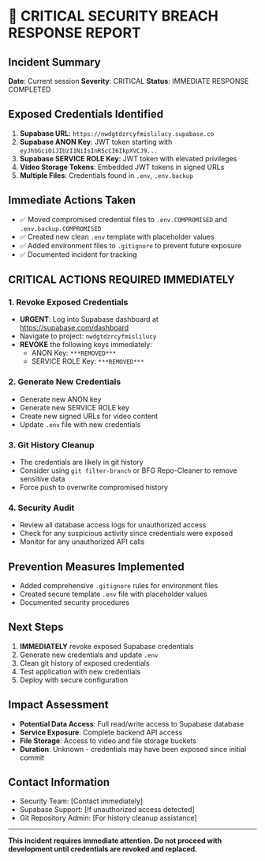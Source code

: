 # 🚨 CRITICAL SECURITY BREACH RESPONSE REPORT

## Incident Summary
**Date**: Current session
**Severity**: CRITICAL
**Status**: IMMEDIATE RESPONSE COMPLETED

## Exposed Credentials Identified
1. **Supabase URL**: `https://nwdgtdzrcyfmislilucy.supabase.co`
2. **Supabase ANON Key**: JWT token starting with `eyJhbGciOiJIUzI1NiIsInR5cCI6IkpXVCJ9...`
3. **Supabase SERVICE ROLE Key**: JWT token with elevated privileges
4. **Video Storage Tokens**: Embedded JWT tokens in signed URLs
5. **Multiple Files**: Credentials found in `.env`, `.env.backup`

## Immediate Actions Taken
- ✅ Moved compromised credential files to `.env.COMPROMISED` and `.env.backup.COMPROMISED`
- ✅ Created new clean `.env` template with placeholder values
- ✅ Added environment files to `.gitignore` to prevent future exposure
- ✅ Documented incident for tracking

## CRITICAL ACTIONS REQUIRED IMMEDIATELY

### 1. Revoke Exposed Credentials
- **URGENT**: Log into Supabase dashboard at https://supabase.com/dashboard
- Navigate to project: `nwdgtdzrcyfmislilucy`
- **REVOKE** the following keys immediately:
  - ANON Key: `***REMOVED***`
  - SERVICE ROLE Key: `***REMOVED***`

### 2. Generate New Credentials
- Generate new ANON key
- Generate new SERVICE ROLE key  
- Create new signed URLs for video content
- Update `.env` file with new credentials

### 3. Git History Cleanup
- The credentials are likely in git history
- Consider using `git filter-branch` or BFG Repo-Cleaner to remove sensitive data
- Force push to overwrite compromised history

### 4. Security Audit
- Review all database access logs for unauthorized access
- Check for any suspicious activity since credentials were exposed
- Monitor for any unauthorized API calls

## Prevention Measures Implemented
- Added comprehensive `.gitignore` rules for environment files
- Created secure template `.env` file with placeholder values
- Documented security procedures

## Next Steps
1. **IMMEDIATELY** revoke exposed Supabase credentials
2. Generate new credentials and update `.env`
3. Clean git history of exposed credentials
4. Test application with new credentials
5. Deploy with secure configuration

## Impact Assessment
- **Potential Data Access**: Full read/write access to Supabase database
- **Service Exposure**: Complete backend API access
- **File Storage**: Access to video and file storage buckets
- **Duration**: Unknown - credentials may have been exposed since initial commit

## Contact Information
- Security Team: [Contact immediately]
- Supabase Support: [If unauthorized access detected]
- Git Repository Admin: [For history cleanup assistance]

---
**This incident requires immediate attention. Do not proceed with development until credentials are revoked and replaced.**
